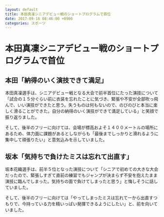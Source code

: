 ```yaml
---
layout: default
title: 本田真凜シニアデビュー戦のショートプログラムで首位
date: 2017-09-16 08:46:00 +0900
categories: スポーツ
---
```


# 本田真凜シニアデビュー戦のショートプログラムで首位

## 本田「納得のいく演技できて満足」

本田真凜選手は、シニアデビュー戦となる大会で前半首位にたった演技について「試合の１５分ぐらい前に衣装を忘れたことに気づき、緊張や不安が全部吹っ飛んで、いい演技ができたと思う。失うものは何もないので、のびのびと本当に楽しく滑ることができた。自分の納得のいく演技ができて満足している」と笑顔で振り返りました。

そして、後半のフリーに向けては、会場が標高およそ１４００メートルの場所にあるため、体力面に課題があるとしながらも「最後までしっかりと滑れるように集中して頑張りたい」と意気込みを示していました。

## 坂本「気持ちで負けたミスは忘れて出直す」

坂本花織選手は、前半５位となった演技について「シニアで初めての大きな大会だったので、緊張しすぎて直前の練習でもジャンプが決まらず不安を抱えたまま演技に臨んでしまった。気持ちの面で負けてしまったと思う」と悔しそうに話していました。

そして、後半のフリーに向けては「やってしまったミスは忘れて一から出直すつもりで、今持っている力を精いっぱい発揮できるようにしたい」と、前を向いていました。
